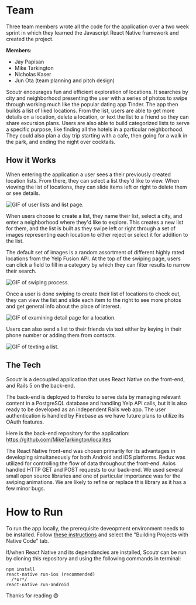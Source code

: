 # Team

Three team members wrote all the code for the application over a two week sprint in which they learned the Javascript React Native framework and created the project.

**Members:**
- Jay Papisan
- Mike Tarkington
- Nicholas Kaser
- Jun Ota (team planning and pitch design)

Scoutr encourages fun and efficient exploration of locations. It searches by city and neighborhood presenting the user with a series of photos to swipe through working much like the popular dating app Tinder. The app then builds a list of liked locations.  From the list, users are able to get more details on a location, delete a location, or text the list to a friend so they can share excursion plans.  Users are also able to build categorized lists to serve a specific purpose, like  finding all the hotels in a particular neighborhood. They could also plan a day trip starting with a cafe, then going for a walk in the park, and ending the night over cocktails.

## How it Works

When entering the application a user sees a their previously created location lists.  From there, they can select a list they'd like to view. When viewing the list of locations, they can slide items left or right to delete them or see details.

![GIF of user lists and list page.](https://media.giphy.com/media/eY3BSDGafWfg4/giphy.gif)      

When users choose to create a list, they name their list, select a city, and enter a neighborhood where they'd like to explore.  This creates a new list for them, and the list is built as they swipe left or right through a set of images representing each location to either reject or select it for addition to the list.

The default set of images is a random assortment of different highly rated locations from the Yelp Fusion API.  At the top of the swiping page, users can click a field to fill in a category by which they can filter results to narrow their search.

![GIF of swiping process.](https://media.giphy.com/media/TqtjC6ia8Mp5C/giphy.gif)                

Once a user is done swiping to create their list of locations to check out, they can view the list and slide each item to the right to see more photos and get general info about the place of interest.

![GIF of examining detail page for a location.](https://media.giphy.com/media/K676XmQo4DcUU/giphy.gif)

Users can also send a list to their friends via text either by keying in their phone number or adding them from contacts.

![GIF of texting a list.](https://media.giphy.com/media/12SKPzfP5SJjO/giphy.gif)

## The Tech

Scoutr is a decoupled application that uses React Native on the front-end, and Rails 5 on the back-end.

The back-end is deployed to Heroku to serve data by managing relevant content in a PostgreSQL database and handling Yelp API calls, but it is also ready to be developed as an independent Rails web app.  The user authentication is handled by Firebase as we have future plans to utilize its OAuth features.

Here is the back-end repository for the application: https://github.com/MikeTarkington/localites

The React Native front-end was chosen primarily for its advantages in developing simultaneously for both Android and iOS platforms.  Redux was utilized for controlling the flow of data throughout the front-end.  Axios handled HTTP GET and POST requests to our back-end.  We used several small open source libraries and one of particular importance was for the swiping animations.  We are likely to refine or replace this library as it has a few minor bugs.

# How to Run
To run the app locally, the prerequisite deveopment environment needs to be installed.  Follow [these instructions](https://facebook.github.io/react-native/docs/getting-started.html) and select the "Building Projects with Native Code" tab.

If/when React Native and its dependancies are installed, Scoutr can be run by cloning this repository and using the following commands in terminal:

```
npm install
react-native run-ios (recommended)
  /*or*/
react-native run-android
```

Thanks for reading :smile:
